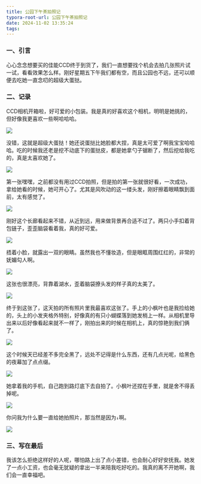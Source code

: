 ```yaml
---
title: 公园下午茶拍照记
typora-root-url: 公园下午茶拍照记
date: 2024-11-02 13:35:24
tags:
---
```


### 一、引言

心心念念想要买的佳能CCD终于到货了，我们一直想要找个机会去拍几张照片试一试，看看效果怎么样。刚好星期五下午我们都有空，而且公园也不远，还可以顺便去吃她一直念叨的超级大蛋挞。

### 二、记录

CCD相机开箱啦，好可爱的小包装。我是真的好喜欢这个相机，明明是她挑的，但好像我更喜欢一些啊哈哈哈。

![](../公园下午茶拍照记/Ziyang-one.jpg)

没错，这就是超级大蛋挞！她还说蛋挞比她脸都大捏，真是太可爱了啊我宝宝哈哈哈。吃的时候我还老是挖不动底下的蛋挞皮，都是她拿勺子锯断了，然后挖给我吃的，真是太喜欢她了。

![](../公园下午茶拍照记/Ziyang-two.jpg)

第一张嘿嘿，之前都没有用过CCD拍照，但是拍的第一张就很好看，一次成功，拿给她看的时候，她可开心了。尤其是风吹动的这一缕头发，刚好擦着眼睛飘到面前，太有感觉了。

![](../公园下午茶拍照记/Ziyang-three.jpg)

刚好这个长廊看起来不错，从近到远，用来做背景再合适不过了。两只小手扣着背包链子，歪歪脑袋看着我，真的好可爱。

![](../公园下午茶拍照记/Ziyang-four.jpg)

捂着小脸，就露出一双的眼睛。虽然我也不懂妆造，但是眼眶周围红红的，非常的妩媚勾人啊。

![](../公园下午茶拍照记/Ziyang-five.jpg)

这张也很漂亮，背靠着湖水，歪着脑袋撩头发的样子真的太美了。

![](../公园下午茶拍照记/Ziyang-six.jpg)

终于到这张了，这天拍的所有照片里我最喜欢这张了。手上的小枫叶也是我捡给她的，头上的小发夹格外特别，好像真的有只小蝴蝶落到她发梢上一样。从相机里导出来以后好像看起来就不一样了，刚拍出来的时候在相机上，真的惊艳到我们俩了。

![](../公园下午茶拍照记/Ziyang-seven.jpg)

这个时候天已经差不多完全黑了，远处不记得是什么东西，还有几点光呢，给黑色的夜幕加了点点缀。

![](../公园下午茶拍照记/Ziyang-eight.jpg)

她拿着我的手机，自己跑到路灯底下去自拍了。小枫叶还捏在手里，就是舍不得丢掉呢。

![](../公园下午茶拍照记/Ziyang-nine.jpg)

你问我为什么要一直给她拍照片，那当然是因为`↓`啊。

![](../公园下午茶拍照记/Ziyang-ten.jpg)

### 三、写在最后

我该怎么拒绝这样好的人呢，哪怕路上出了点小差错，也会耐心好好安抚我。她发了一点小工资，也会毫无犹疑的拿出一半来陪我吃好吃的。我真的离不开她啊，我们会一直幸福吧。

